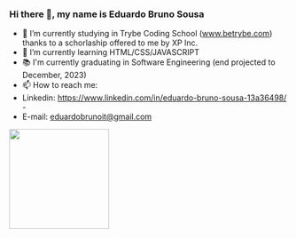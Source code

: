 ### Hi there 👋, my name is Eduardo Bruno Sousa 

- 🔭 I’m currently studying in Trybe Coding School (www.betrybe.com) thanks to a schorlaship offered to me by XP Inc.
- 🌱 I’m currently learning HTML/CSS/JAVASCRIPT 
- 📚 I'm currently graduating in Software Engineering (end projected to December, 2023)
- 📫 How to reach me: 
- Linkedin: https://www.linkedin.com/in/eduardo-bruno-sousa-13a36498/  - 
- E-mail: eduardobrunoit@gmail.com

<div>
  <a href="https://github.com/eduardojigub">
  <img height="180em" src="https://github-readme-stats.vercel.app/api/top-langs/?username=eduardojigub&layout=compact&langs_count=7&theme=chartreuse-dark"/>
</div>
